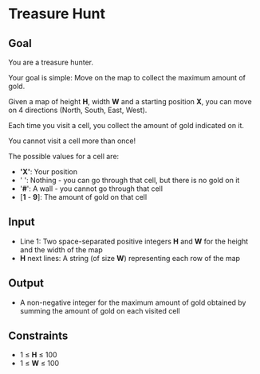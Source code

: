 # Treasure Hunt

## Goal

You are a treasure hunter.

Your goal is simple: Move on the map to collect the maximum amount of gold.

Given a map of height **H**, width **W** and a starting position **X**, you can
move on 4 directions (North, South, East, West).

Each time you visit a cell, you collect the amount of gold indicated on it.

You cannot visit a cell more than once!

The possible values for a cell are:

-   **'X'**: Your position
-   ' ': Nothing - you can go through that cell, but there is no gold on it
-   '**#**': A wall - you cannot go through that cell
-   [**1** - **9**]: The amount of gold on that cell

## Input

-   Line 1: Two space-separated positive integers **H** and **W** for the height
    and the width of the map
-   **H** next lines: A string (of size **W**) representing each row of the map

## Output

-   A non-negative integer for the maximum amount of gold obtained by summing
    the amount of gold on each visited cell

## Constraints

-   1 &leq; **H** &leq; 100
-   1 &leq; **W** &leq; 100

